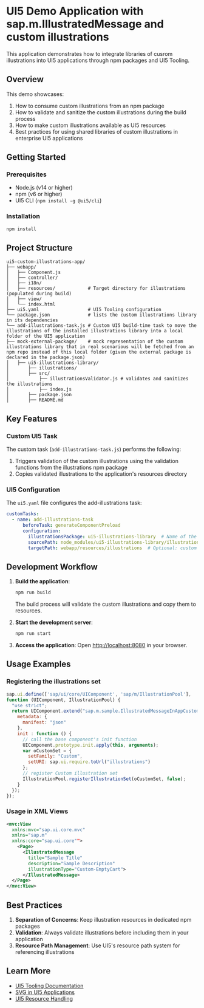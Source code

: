 # UI5 Demo Application with sap.m.IllustratedMessage and custom illustrations

This application demonstrates how to integrate libraries of cusrom illustrations into UI5 applications through npm packages and UI5 Tooling.

## Overview

This demo showcases:
1. How to consume custom illustrations from an npm package
2. How to validate and sanitize the custom illustrations during the build process
3. How to make custom illustrations available as UI5 resources
4. Best practices for using shared libraries of custom illustrations in enterprise UI5 applications

## Getting Started

### Prerequisites

- Node.js (v14 or higher)
- npm (v6 or higher)
- UI5 CLI (`npm install -g @ui5/cli`)

### Installation

```bash
npm install
```

## Project Structure

```
ui5-custom-illustrations-app/
├── webapp/
│   ├── Component.js
│   ├── controller/
│   ├── i18n/
│   ├── resources/            # Target directory for illustrations (populated during build)
│   ├── view/
│   └── index.html
├── ui5.yaml                  # UI5 Tooling configuration
└── package.json              # lists the custom illustrations library in its dependencies
└── add-illustrations-task.js # Custom UI5 build-time task to move the illustrations of the installed illustrations library into a local folder of the UI5 application
├── mock-external-package/    # mock representation of the custom illustrations library that in real scenarious will be fetched from an npm repo instead of this local folder (given the external package is declared in the package.json)
│   ├── ui5-illustrations-library/
│       ├── illustrations/
│       ├── src/
│           ├── illustrationsValidator.js # validates and sanitizes the illustrations
│           ├── index.js
│       ├── package.json
│       ├── README.md
```

## Key Features

### Custom UI5 Task

The custom task (`add-illustrations-task.js`) performs the following:

1. Triggers validation of the custom illustrations using the validation functions from the illustrations npm package
2. Copies validated illustrations to the application's resources directory

### UI5 Configuration

The `ui5.yaml` file configures the add-illustrations task:

```yaml
customTasks:
  - name: add-illustrations-task
      beforeTask: generateComponentPreload
      configuration:
        illustrationsPackage: ui5-illustrations-library  # Name of the illustrations npm package
        sourcePath: node_modules/ui5-illustrations-library/illustrations  # Optional: custom source path
        targetPath: webapp/resources/illustrations  # Optional: custom target path
```

## Development Workflow

1. **Build the application**:
   ```bash
   npm run build
   ```
   The build process will validate the custom illustrations and copy them to resources.

2. **Start the development server**:
   ```bash
   npm run start
   ```

3. **Access the application**:
   Open [http://localhost:8080](http://localhost:8080) in your browser.

## Usage Examples

### Registering the illustrations set

```javascript
sap.ui.define(['sap/ui/core/UIComponent', 'sap/m/IllustrationPool'],
function (UIComponent, IllustrationPool) {
  "use strict";
  return UIComponent.extend("sap.m.sample.IllustratedMessageInAppCustom.Component", {
    metadata: {
      manifest: "json"
    },
    init : function () {
      // call the base component's init function
      UIComponent.prototype.init.apply(this, arguments);
      var oCustomSet = {
        setFamily: "Custom",
        setURI: sap.ui.require.toUrl("illustrations")
      };
      // register Custom illustration set
      IllustrationPool.registerIllustrationSet(oCustomSet, false);
    }
  });
});
```
### Usage in XML Views

```xml
<mvc:View
  xmlns:mvc="sap.ui.core.mvc"
  xmlns="sap.m"
  xmlns:core="sap.ui.core"">
    <Page>
      <IllustratedMessage
        title="Sample Title"
        description="Sample Description"
        illustrationType="Custom-EmptyCart">
      </IllustratedMessage>
  </Page>
</mvc:View>
```

## Best Practices

1. **Separation of Concerns**: Keep illustration resources in dedicated npm packages
2. **Validation**: Always validate illustrations before including them in your application
4. **Resource Path Management**: Use UI5's resource path system for referencing illustrations

## Learn More

- [UI5 Tooling Documentation](https://sap.github.io/ui5-tooling/)
- [SVG in UI5 Applications](https://openui5.hana.ondemand.com/#/topic/3cc020e2ff3940e88c3d56913b64143a)
- [UI5 Resource Handling](https://openui5.hana.ondemand.com/#/topic/5bb388fc289d44dca886c8fa25da466e)